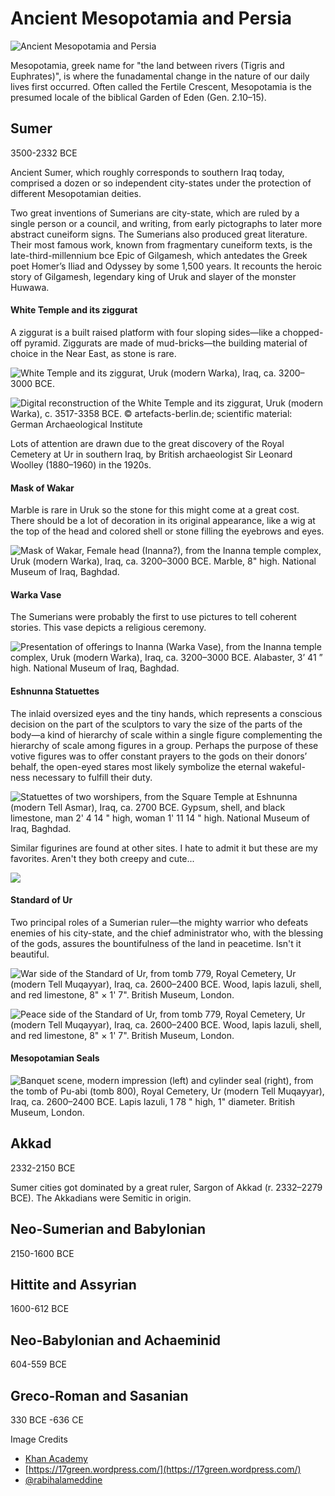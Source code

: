# Ancient Mesopotamia and Persia

![Ancient Mesopotamia and Persia](../../.gitbook/assets/screen-shot-2020-12-20-at-1.05.59-pm.png)

Mesopotamia, greek name for "the land between rivers \(Tigris and Euphrates\)", is where the funadamental change in the nature of our daily lives first occurred. Often called the Fertile Crescent, Mesopotamia is the presumed locale of the biblical Garden of Eden \(Gen. 2.10–15\).

## Sumer

3500-2332 BCE

Ancient Sumer, which roughly corresponds to southern Iraq today, comprised a dozen or so independent city-states under the protection of different Mesopotamian deities.

Two great inventions of Sumerians are city-state, which are ruled by a single person or a council, and writing, from early pictographs to later more abstract cuneiform signs. The Sumerians also produced great literature. Their most famous work, known from fragmentary cuneiform texts, is the late-third-millennium bce Epic of Gilgamesh, which antedates the Greek poet Homer’s Iliad and Odyssey by some 1,500 years. It recounts the heroic story of Gilgamesh, legendary king of Uruk and slayer of the monster Huwawa.

#### **White Temple and its ziggurat** 

A ziggurat is a built raised platform with four sloping sides—like a chopped-off pyramid. Ziggurats are made of mud-bricks—the building material of choice in the Near East, as stone is rare.

![White Temple and its ziggurat, Uruk \(modern Warka\), Iraq, ca. 3200&#x2013;3000 BCE.](../../.gitbook/assets/image%20%2825%29.png)

![Digital reconstruction of the White Temple and its ziggurat, Uruk \(modern Warka\), c. 3517-3358 BCE. &#xA9; artefacts-berlin.de; scientific material: German Archaeological Institute](../../.gitbook/assets/image%20%2820%29.png)

Lots of attention are drawn due to the great discovery of the Royal Cemetery at Ur in southern Iraq, by British archaeologist Sir Leonard Woolley \(1880–1960\) in the 1920s.

#### **Mask of Wakar**

Marble is rare in Uruk so the stone for this might come at a great cost. There should be a lot of decoration in its original appearance, like a wig at the top of the head and colored shell or stone filling the eyebrows and eyes.

![Mask of Wakar, Female head \(Inanna?\), from the Inanna temple complex, Uruk \(modern Warka\), Iraq, ca. 3200&#x2013;3000 BCE. Marble, 8&quot; high. National Museum of Iraq, Baghdad.](../../.gitbook/assets/image%20%2817%29.png)

#### Warka Vase

The Sumerians were probably the first to use pictures to tell coherent stories. This vase depicts a religious ceremony.

![Presentation of offerings to Inanna \(Warka Vase\), from the Inanna temple complex, Uruk \(modern Warka\), Iraq, ca. 3200&#x2013;3000 BCE. Alabaster, 3&#x2019; 41 &#x201D; high. National Museum of Iraq, Baghdad.](../../.gitbook/assets/image%20%2818%29.png)

#### Eshnunna Statuettes

The inlaid oversized eyes and the tiny hands, which represents a conscious decision on the part of the sculptors to vary the size of the parts of the body—a kind of hierarchy of scale within a single figure complementing the hierarchy of scale among figures in a group. Perhaps the purpose of these votive figures was to offer constant prayers to the gods on their donors’ behalf, the open-eyed stares most likely symbolize the eternal wakeful- ness necessary to fulfill their duty.

![Statuettes of two worshipers, from the Square Temple at Eshnunna \(modern Tell Asmar\), Iraq, ca. 2700 BCE. Gypsum, shell, and black limestone, man 2&apos; 4 14 &quot; high, woman 1&apos; 11 14 &quot; high. National Museum of Iraq, Baghdad.](../../.gitbook/assets/image%20%2823%29.png)

Similar figurines are found at other sites. I hate to admit it but these are my favorites. Aren't they both creepy and cute...

![](../../.gitbook/assets/image%20%2813%29.png)

#### Standard of Ur

Two principal roles of a Sumerian ruler—the mighty warrior who defeats enemies of his city-state, and the chief administrator who, with the blessing of the gods, assures the bountifulness of the land in peacetime. Isn't it beautiful.

![War side of the Standard of Ur, from tomb 779, Royal Cemetery, Ur \(modern Tell Muqayyar\), Iraq, ca. 2600&#x2013;2400 BCE. Wood, lapis lazuli, shell, and red limestone, 8&quot; &#xD7; 1&apos; 7&quot;. British Museum, London.](../../.gitbook/assets/image%20%2822%29.png)

![Peace side of the Standard of Ur, from tomb 779, Royal Cemetery, Ur \(modern Tell Muqayyar\), Iraq, ca. 2600&#x2013;2400 BCE. Wood, lapis lazuli, shell, and red limestone, 8&quot; &#xD7; 1&apos; 7&quot;. British Museum, London.](../../.gitbook/assets/image%20%2821%29.png)

#### Mesopotamian Seals

![Banquet scene, modern impression \(left\) and cylinder seal \(right\), from the tomb of Pu-abi \(tomb 800\), Royal Cemetery, Ur \(modern Tell Muqayyar\), Iraq, ca. 2600&#x2013;2400 BCE. Lapis lazuli, 1 78 &quot; high, 1&quot; diameter. British Museum, London.](../../.gitbook/assets/image%20%2826%29.png)

## Akkad

2332-2150 BCE

Sumer cities got dominated by a great ruler, Sargon of Akkad \(r. 2332–2279 BCE\). The Akkadians were Semitic in origin.

## Neo-Sumerian and Babylonian

2150-1600 BCE

## Hittite and Assyrian

1600-612 BCE

## Neo-Babylonian and Achaeminid

604-559 BCE

## Greco-Roman and Sasanian

330 BCE -636 CE

Image Credits

* [Khan Academy](https://www.khanacademy.org/)
* [https://17green.wordpress.com/](https://17green.wordpress.com/)
* [@rabihalameddine](https://twitter.com/rabihalameddine)

